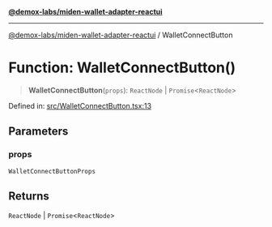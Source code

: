 [**@demox-labs/miden-wallet-adapter-reactui**](../README.md)

***

[@demox-labs/miden-wallet-adapter-reactui](../globals.md) / WalletConnectButton

# Function: WalletConnectButton()

> **WalletConnectButton**(`props`): `ReactNode` \| `Promise`\<`ReactNode`\>

Defined in: [src/WalletConnectButton.tsx:13](https://github.com/demox-labs/miden-wallet-adapter/blob/b95c3f0253c124739bfd0c3166e26c4b73cd6fc7/packages/ui/src/WalletConnectButton.tsx#L13)

## Parameters

### props

`WalletConnectButtonProps`

## Returns

`ReactNode` \| `Promise`\<`ReactNode`\>

